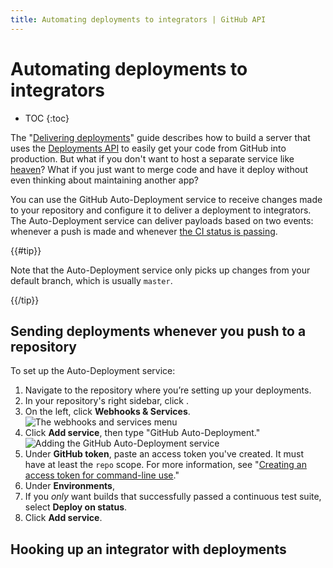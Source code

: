```yaml
---
title: Automating deployments to integrators | GitHub API
---
```


# Automating deployments to integrators

* TOC
{:toc}

The "[Delivering deployments](/guides/delivering-deployments/)" guide describes how to build a server that uses the [Deployments API][deploy API] to easily get your code from GitHub into production. But what if you don't want to host a separate service like [heaven][]? What if you just want to merge code and have it deploy without even thinking about maintaining another app?

You can use the GitHub Auto-Deployment service to receive changes made to your repository and configure it to deliver a deployment to integrators. The Auto-Deployment service can deliver payloads based on two events: whenever a push is made and whenever [the CI status is passing](/guides/building-a-ci-server/).

{{#tip}}

Note that the Auto-Deployment service only picks up changes from your default branch, which is usually `master`.

{{/tip}}

## Sending deployments whenever you push to a repository

To set up the Auto-Deployment service:

1. Navigate to the repository where you’re setting up your deployments.
2. In your repository's right sidebar, click <span title="The edit icon" class="octicon octicon-tools"></span>.
3. On the left, click **Webhooks & Services**.
![The webhooks and services menu](https://github-images.s3.amazonaws.com/help/settings/webhooks_and_services_menu.png)
4. Click **Add service**, then type "GitHub Auto-Deployment." ![Adding the GitHub Auto-Deployment service](/images/add_github_autodeploy_service.png)
5. Under **GitHub token**, paste an access token you've created. It must have at least the `repo` scope. For more information, see "[Creating an access token for command-line use](https://help.github.com/articles/creating-an-access-token-for-command-line-use)."
6. Under **Environments**,
7. If you *only* want builds that successfully passed a continuous test suite, select **Deploy on status**.
8. Click **Add service**.

## Hooking up an integrator with deployments



[deploy API]: /v3/repos/deployments/
[heaven]: https://github.com/atmos/heaven
